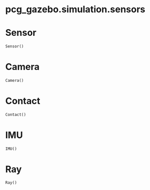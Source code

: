 
# pcg_gazebo.simulation.sensors


# Sensor
```python
Sensor()
```


# Camera
```python
Camera()
```


# Contact
```python
Contact()
```


# IMU
```python
IMU()
```


# Ray
```python
Ray()
```

